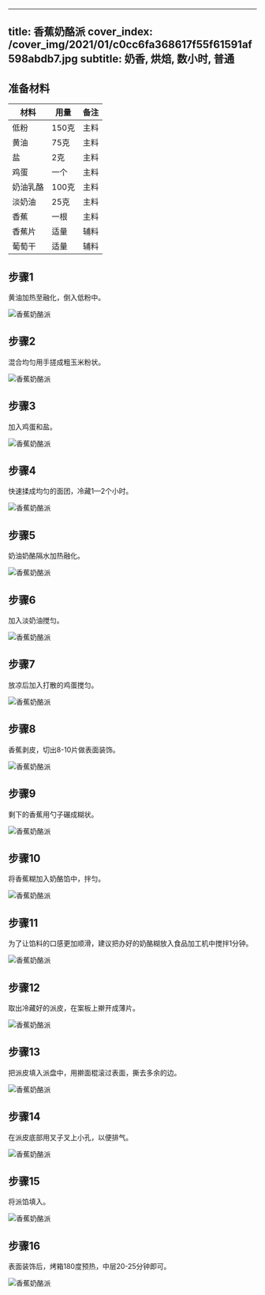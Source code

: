 
---
title: 香蕉奶酪派
cover_index: /cover_img/2021/01/c0cc6fa368617f55f61591af598abdb7.jpg
subtitle: 奶香, 烘焙, 数小时, 普通
---

## 准备材料

| 材料     | 用量 | 备注|
| ------- | ----- | --- |
| 低粉 | 150克| 主料 |
| 黄油 | 75克| 主料 |
| 盐 | 2克| 主料 |
| 鸡蛋 | 一个| 主料 |
| 奶油乳酪 | 100克| 主料 |
| 淡奶油 | 25克| 主料 |
| 香蕉 | 一根| 主料 |
| 香蕉片 | 适量| 辅料 |
| 葡萄干 | 适量| 辅料 |

## 步骤1

黄油加热至融化，倒入低粉中。

![香蕉奶酪派](https://i8.meishichina.com/attachment/recipe/201010/201010122244212.JPG?x-oss-process=style/p320) 

## 步骤2

混合均匀用手搓成粗玉米粉状。

![香蕉奶酪派](https://i8.meishichina.com/attachment/recipe/201010/201010122244324.JPG?x-oss-process=style/p320) 

## 步骤3

加入鸡蛋和盐。

![香蕉奶酪派](https://i8.meishichina.com/attachment/recipe/201010/201010122244432.JPG?x-oss-process=style/p320) 

## 步骤4

快速揉成均匀的面团，冷藏1—2个小时。

![香蕉奶酪派](https://i8.meishichina.com/attachment/recipe/201010/201010122244556.JPG?x-oss-process=style/p320) 

## 步骤5

奶油奶酪隔水加热融化。

![香蕉奶酪派](https://i8.meishichina.com/attachment/recipe/201010/201010122245162.JPG?x-oss-process=style/p320) 

## 步骤6

加入淡奶油搅匀。

![香蕉奶酪派](https://i8.meishichina.com/attachment/recipe/201010/201010122245272.JPG?x-oss-process=style/p320) 

## 步骤7

放凉后加入打散的鸡蛋搅匀。

![香蕉奶酪派](https://i8.meishichina.com/attachment/recipe/201010/201010122245360.JPG?x-oss-process=style/p320) 

## 步骤8

香蕉剥皮，切出8-10片做表面装饰。

![香蕉奶酪派](https://i8.meishichina.com/attachment/recipe/201010/201010122245462.JPG?x-oss-process=style/p320) 

## 步骤9

剩下的香蕉用勺子碾成糊状。

![香蕉奶酪派](https://i8.meishichina.com/attachment/recipe/201010/201010122246301.JPG?x-oss-process=style/p320) 

## 步骤10

将香蕉糊加入奶酪馅中，拌匀。

![香蕉奶酪派](https://i8.meishichina.com/attachment/recipe/201010/201010122246423.JPG?x-oss-process=style/p320) 

## 步骤11

为了让馅料的口感更加顺滑，建议把办好的奶酪糊放入食品加工机中搅拌1分钟。

![香蕉奶酪派](https://i8.meishichina.com/attachment/recipe/201010/201010122246538.JPG?x-oss-process=style/p320) 

## 步骤12

取出冷藏好的派皮，在案板上擀开成薄片。

![香蕉奶酪派](https://i8.meishichina.com/attachment/recipe/201010/201010122247031.JPG?x-oss-process=style/p320) 

## 步骤13

把派皮填入派盘中，用擀面棍滚过表面，撕去多余的边。

![香蕉奶酪派](https://i8.meishichina.com/attachment/recipe/201010/201010122247179.JPG?x-oss-process=style/p320) 

## 步骤14

在派皮底部用叉子叉上小孔，以便排气。

![香蕉奶酪派](https://i8.meishichina.com/attachment/recipe/201010/201010122247309.JPG?x-oss-process=style/p320) 

## 步骤15

将派馅填入。

![香蕉奶酪派](https://i8.meishichina.com/attachment/recipe/201010/201010122247417.JPG?x-oss-process=style/p320) 

## 步骤16

表面装饰后，烤箱180度预热，中层20-25分钟即可。

![香蕉奶酪派](https://i8.meishichina.com/attachment/recipe/201010/201010122247572.JPG?x-oss-process=style/p320) 

